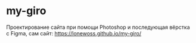 # my-giro
Проектирование сайта при помощи Photoshop и последующая вёрстка с Figma, сам сайт: https://lonewoss.github.io/my-giro/
